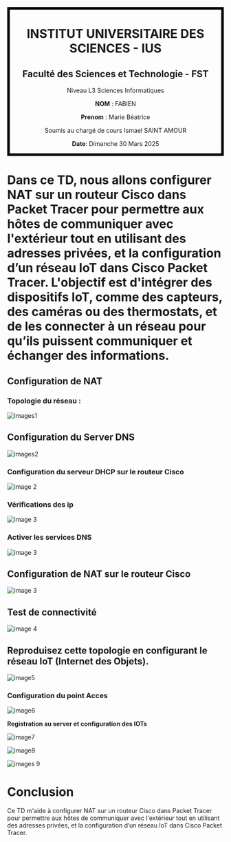 
<div style="border:6px solid black; text-align:center">

# INSTITUT UNIVERSITAIRE DES SCIENCES - IUS
 


## **Faculté des Sciences et Technologie - FST** 



Niveau L3 Sciences Informatiques


**NOM** : FABIEN

**Prenom** : Marie Béatrice


Soumis au chargé de cours Ismael SAINT AMOUR


**Date**: Dimanche 30 Mars 2025
</div>



# Dans ce TD, nous allons configurer NAT sur un routeur Cisco dans Packet Tracer pour permettre aux hôtes de communiquer avec l'extérieur tout en utilisant des adresses privées, et la configuration d’un réseau IoT dans Cisco Packet Tracer. L'objectif est d'intégrer des dispositifs IoT, comme des capteurs, des caméras ou des thermostats, et de les connecter à un réseau pour qu’ils puissent communiquer et échanger des informations.

## Configuration de NAT
 ### Topologie du réseau :


![images1](images/Screenshot%202025-03-31%20094053.png)

## Configuration du Server DNS
![images2](images/Screenshot%202025-03-28%20092437.png)

### Configuration du serveur DHCP sur le routeur Cisco

![image 2](images/Screenshot%202025-03-28%20095929.png)

### Vérifications des ip

![image 3](images/Screenshot%202025-03-28%20104121.png)

### Activer les services DNS

![image 3](images/Screenshot%202025-03-31%20082538.png)

## Configuration de NAT sur le routeur Cisco 

![image 3](images/Screenshot%202025-03-28%20113900.png)


## Test de connectivité

![image 4](images/Screenshot%202025-03-28%20114045.png)

## Reproduisez cette topologie en configurant le réseau IoT (Internet des Objets).

![image5](images/Screenshot%202025-03-31%20103842.png)


### Configuration du point Acces

![image6](images/Screenshot%202025-03-28%20151803.png)


**Registration au server et configuration des IOTs**

![image7](images/Screenshot%202025-03-31%20085229.png)

![image8](images/Screenshot%202025-03-31%20090144.png)

![images 9](images/Screenshot%202025-03-31%20090954.png)


# Conclusion

Ce TD m'aide à configurer NAT sur un routeur Cisco dans Packet Tracer pour permettre aux hôtes
de communiquer avec l'extérieur tout en utilisant des adresses privées, et la configuration d’un réseau IoT
dans Cisco Packet Tracer.








